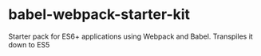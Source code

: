 # babel-webpack-starter-kit
Starter pack for ES6+ applications using Webpack and Babel. Transpiles it down to ES5

